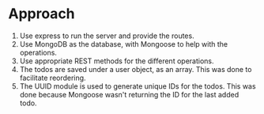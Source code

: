 # Approach
1. Use express to run the server and provide the routes.
2. Use MongoDB as the database, with Mongoose to help with the operations.
3. Use appropriate REST methods for the different operations.
4. The todos are saved under a user object, as an array. This was done to facilitate reordering.
5. The UUID module is used to generate unique IDs for the todos. This was done because Mongoose wasn't returning the ID for the last added todo.
